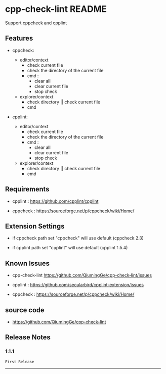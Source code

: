 # cpp-check-lint README

Support cppcheck and cpplint

## Features

 * cppcheck:
    * editor/context      
        * check current file    
        * check the directory of the current file    
        * cmd :    
            * clear all    
            * clear current file    
            * stop check    
    * explorer/context
        * check directory || check current file
        * cmd  

* cpplint:
    * editor/context      
        * check current file    
        * check the directory of the current file    
        * cmd :    
            * clear all    
            * clear current file    
            * stop check    
    * explorer/context    
        * check directory || check current file
        * cmd

## Requirements

* cpplint : https://github.com/cpplint/cpplint

* cppcheck : https://sourceforge.net/p/cppcheck/wiki/Home/

## Extension Settings

* if cppcheck path set "cppcheck" will use default (cppcheck 2.3)

* if cpplint path set "cpplint" will use default (cpplint 1.5.4)

## Known Issues

* cpp-check-lint https://github.com/QiumingGe/cpp-check-lint/issues

* cpplint : https://github.com/secularbird/cpplint-extension/issues

* cppcheck : https://sourceforge.net/p/cppcheck/wiki/Home/

## source code 

* https://github.com/QiumingGe/cpp-check-lint

## Release Notes

### 1.1.1
    First Release

-----------------------------------------------------------------------------------------------------------

